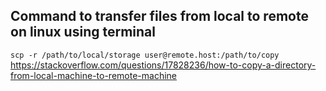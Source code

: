 ## Command to transfer files from local to remote on linux using terminal

`scp -r /path/to/local/storage user@remote.host:/path/to/copy`
https://stackoverflow.com/questions/17828236/how-to-copy-a-directory-from-local-machine-to-remote-machine 
